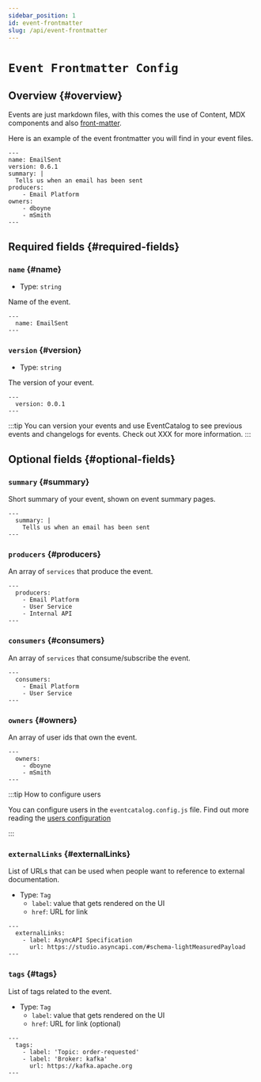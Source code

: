 ```yaml
---
sidebar_position: 1
id: event-frontmatter
slug: /api/event-frontmatter
---
```


# `Event Frontmatter Config`

## Overview {#overview}

Events are just markdown files, with this comes the use of Content, MDX components and also [front-matter](https://jekyllrb.com/docs/front-matter/).

Here is an example of the event frontmatter you will find in your event files.

```mdx"
---
name: EmailSent
version: 0.6.1
summary: |
  Tells us when an email has been sent
producers:
    - Email Platform
owners:
    - dboyne
    - mSmith
---
```

## Required fields {#required-fields}

### `name` {#name}

- Type: `string`

Name of the event.

```mdx title="Example"
---
  name: EmailSent
---
```

### `version` {#version}

- Type: `string`

The version of your event.

```mdx title="Example"
---
  version: 0.0.1
---
```

:::tip
  You can version your events and use EventCatalog to see previous events and changelogs for events. Check out XXX for more information.
:::


## Optional fields {#optional-fields}

### `summary` {#summary}

Short summary of your event, shown on event summary pages.

```mdx title="Example"
---
  summary: |
    Tells us when an email has been sent
---
```

### `producers` {#producers}

An array of `services` that produce the event.

```mdx title="Example"
---
  producers:
    - Email Platform
    - User Service
    - Internal API
---
```

### `consumers` {#consumers}

An array of `services` that consume/subscribe the event.

```mdx title="Example"
---
  consumers:
    - Email Platform
    - User Service
---
```

### `owners` {#owners}

An array of user ids that own the event.

```mdx title="Example"
---
  owners:
    - dboyne
    - mSmith
---
```

:::tip How to configure users

You can configure users in the `eventcatalog.config.js` file. Find out more reading the [users configuration](/docs/api/eventcatalog-config#users)

:::

### `externalLinks` {#externalLinks}

List of URLs that can be used when people want to reference to external documentation.

- Type: `Tag`
  - `label`: value that gets rendered on the UI
  - `href`: URL for link

```mdx title="Example"
---
  externalLinks:
    - label: AsyncAPI Specification
      url: https://studio.asyncapi.com/#schema-lightMeasuredPayload
---
```

### `tags` {#tags}

List of tags related to the event.

- Type: `Tag`
  - `label`: value that gets rendered on the UI
  - `href`: URL for link (optional)

```mdx title="Example"
---
  tags:
    - label: 'Topic: order-requested'
    - label: 'Broker: kafka'
      url: https://kafka.apache.org
---
```
